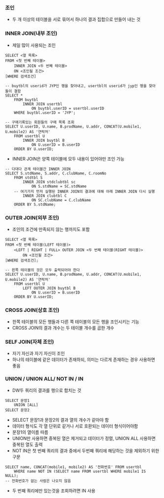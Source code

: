 ### 조인

- 두 개 이상의 테이블을 서로 묶어서 하나의 결과 집합으로 만들어 내는 것



### INNER JOIN(내부 조인)

- 제일 많이 사용되는 조인

```mysql
SELECT <열 목록>
FROM <첫 번째 테이블>
	INNER JOIN <두 번째 테이블>
	ON <조인될 조건>
[WHERE 검색조건]

-- buytbl의 userid가 JYP인 행을 찾아내고, usertbl의 userid가 jyp인 행을 찾아 둘이 결함
SELECT *
	FROM buytbl
		INNER JOIN usertbl
			ON buytbl.userID = usertbl.userID
	WHERE buytbl.userID = 'JYP';
	
-- 구매기록있는 회원들의 구매 목록 조회
SELECT U.userID, U.name, B.prodName, U.addr, CONCAT(U.mobile1, U.mobile2) AS '연락처'
	FROM usertbl U
		INNER JOIN buytbl B
			ON U.userID = B.userID
	ORDER BY U.userID;
```

- INNER JOIN은 양쪽 테이블에 모두 내용이 있어야만 조인 가능

```mysql
-- 다대다 관계 테이블간 INNER JOIN
SELECT S.stdName, S.addr, C.clubName, C.roomNo
	FROM stdtbl S
		INNER JOIN stdclubtbl sc
			ON S.stdName = SC.stdName
	-- 여기가지 먼저 실행된 INNER JOIN의 결과에 대해 아래 INNER JOIN 다시 실행
		INNER JOIN clubtbl C
			ON SC.clubName = C.clubName
	ORDER BY S.stdName;
```



### OUTER JOIN(외부 조인)

- 조인의 조건에 만족되지 않는 행까지도 포함

```MYSQL
SELECT <열 목록>
FROM <첫 번째 테이블(LEFT 테이블)>
	<LEFT | RIGHT | FULL> OUTER JOIN <두 번째 테이블(RIGHT 테이블)>
		ON <조인될 조건>
[WHERE 검색조건];

-- 왼쪽 테이블의 것은 모두 출력되어야 한다
SELECT U.userID, U.name, B.prodName, U.addr, CONCAT(U.mobile1, U.mobile2) AS '연락처'
	FROM usertbl U
		LEFT OUTER JOIN buytbl B
			ON U.userID = B.userID
	ORDER BY U.userID;
```



### CROSS JOIN(상호 조인)

- 한쪽 테이블의 모든 행들과 다른 쪽 테이블의 모든 행을 조인시키는 기능
- CROSS JOIN의 결과 개수는 두 테이블 개수를 곱한 개수



### SELF JOIN(자체 조인)

- 자기 자신과 자기 자신이 조인
- 하나의 테이블에 같은 데이터가 존재하되, 의미는 다르게 존재하는 경우 사용하면 좋음



### UNION / UNION ALL/ NOT IN / IN

- DW두 쿼리의 결과를 행으로 합치는 것

```MYSQL
SELECT 문장1
	UNION [ALL]
SELECT 문장2
```

- SELECT 문장1과 문장2의 결과 열의 개수가 같아야 함
- 데이터 형식도 각 열 단위로 같거나 서로 호환되는 데이터 형식이어야함
- 문장1의 열이름 따름
- UNION만 사용하면 중복된 열은 제거되고 데이터가 정렬, UNION ALL 사용하면 중복된 열도 출력
- NOT IN은 첫 번째 쿼리의 결과 중에서 두번째 쿼리에 해당하는 것을 제외하기 위한 구문

```MYSQL
SELECT name, CONCAT(mobile1, mobile2) AS '전화번호' FROM usertbl
	WHERE name NOT IN (SELECT name FROM usertbl WHERE mobile1 IS NULL);
-- 전화번호가 없는 사람은 나오지 않음
```

- 두 번째 쿼리에만 있는것을 조회하려면 IN 사용

